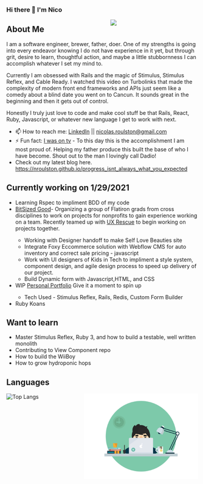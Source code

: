 
### Hi there 👋 I'm Nico

<img align='right' src="https://media.giphy.com/media/M9gbBd9nbDrOTu1Mqx/giphy.gif" width="230">

## About Me 

I am a software engineer, brewer, father, doer. One of my strengths is going into every endeavor knowing I do not have experience in it yet, but through grit, desire to learn, thoughtful action, and maybe a little stubbornness I can accomplish whatever I set my mind to. 

Currently I am obsessed with Rails and the magic of Stimulus, Stimulus Reflex, and Cable Ready. I watched this video on Turbolinks that made the complexity of modern front end frameworks and APIs just seem like a comedy about a blind date you went on to Cancun. It sounds great in the beginning and then it gets out of control. 

Honestly I truly just love to code and make cool stuff be that Rails, React, Ruby, Javascript, or whatever new language I get to work with next.  

- 📫 How to reach me: [LinkedIn](https://www.linkedin.com/in/nico-roulston) || nicolas.roulston@gmail.com 
- ⚡ Fun fact: [I was on tv](https://www.youtube.com/watch?v=Ybjn4kynyzk&t=2s) - To this day this is the accomplishment I am most proud of. Helping my father produce this built the base of who I have become. Shout out to the man I lovingly call Dadio! 
- Check out my latest blog here. https://nroulston.github.io/progress_isnt_always_what_you_expected

## Currently working on 1/29/2021

<ul>
  <li> Learning Rspec to impliment BDD of my code</li>
  <li><a href="https://github.com/bitSizedGood/bitSizedGood">BitSized Good</a>- Organizing a group of Flatiron grads from cross disciplines to work on projects for nonprofits to gain experience working on a team. Recently teamed up with <a href="https:///ww.uxrescue.org">UX Rescue</a> to begin working on projects together.</li>
 <ul>
   <li> Working with Designer handoff to make Self Love Beauties site </li>
   <li> Integrate Foxy Eccommerce solution with Webflow CMS for auto inventory and correct sale pricing - javascript</li>
   <li> Work with UI designers of Kids in Tech to impliment a style system, component design, and agile design process to speed up delivery of our project. </li>
   <li> Build Dynamic form with Javascript,HTML, and CSS</li>
 </ul>
 <li> WIP <a href="https://nico-roulston-portfolio.herokuapp.com">Personal Portfolio</a>  Give it a moment to spin up</li>
   <ul>
     <li>Tech Used - Stimulus Reflex, Rails, Redis, Custom Form Builder</li>
   </ul>
  <li>Ruby Koans</li>
</ul>

## Want to learn

<ul>
  <li> Master Stimulus Reflex, Ruby 3, and how to build a testable, well written monolith</li>
  <li>Contributing to View Component repo </li>
  <li> How to build the WiiBoy </li>
  <li> How to grow hydroponic hops</li>
</ul>

## Languages
![Top Langs](https://github-readme-stats.vercel.app/api/top-langs/?username=nroulston&show_icons=true)
<img src="https://github.com/nirala69/nirala69/blob/master/70804f7e25b11f29db904f2fa7b4cd9d.gif" width="300" align='right'>








